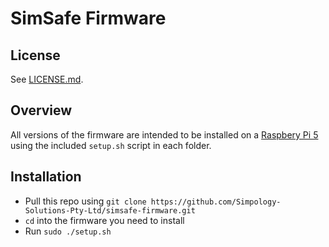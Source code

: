 # SimSafe Firmware

## License

See [LICENSE.md](./LICENSE.md).

## Overview

All versions of the firmware are intended to be installed on a [Raspbery Pi 5](https://www.raspberrypi.com/products/raspberry-pi-5/) using the included `setup.sh` script in each folder.

## Installation

- Pull this repo using `git clone https://github.com/Simpology-Solutions-Pty-Ltd/simsafe-firmware.git`
- `cd` into the firmware you need to install
- Run `sudo ./setup.sh`
